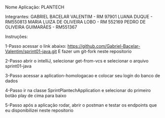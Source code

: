 Nome Aplicação: PLANTECH

Integrantes: GABRIEL BACELAR VALENTIM - RM 97901 LUANA DUQUE - RM550813 MARIA LUIZA DE OLIVEIRA LOBO - RM 552169 PEDRO DE OLIVEIRA GUIMARÃES - RM551367

Instruções: 

1-Passo acessar o link abaixo: https://github.com/Gabriel-Bacelar-Valentim/sprint01-java.git E fazer um git-fork neste repositorio

2-Passo abrir o intelliJ, selecionar get-from-vcs e selecionar o arquivo sprint01-java

3-Passo acessar a aplication-homologacao e colocar seu login do banco de dados

4-Passo ir na classe SprintPlantechApplication e selecionar do primeiro botão play de cima para baixo

5-Passo após a aplicação rodar, abrir o postman e testar os endpoints que eu disponibilizei neste repositorio
